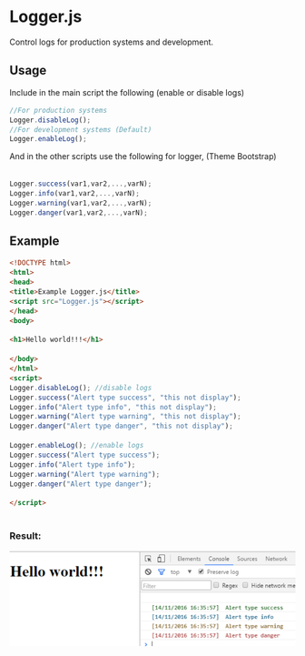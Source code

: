 # Logger.js

Control logs for production systems and development.

## Usage

Include in the main script the following (enable or disable logs)
```javascript
//For production systems
Logger.disableLog();
//For development systems (Default)
Logger.enableLog();
```

And in the other scripts use the following for logger, (Theme Bootstrap)
```javascript

Logger.success(var1,var2,...,varN);
Logger.info(var1,var2,...,varN);
Logger.warning(var1,var2,...,varN);
Logger.danger(var1,var2,...,varN);

```

## Example
``` html
<!DOCTYPE html>
<html>
<head>
<title>Example Logger.js</title>
<script src="Logger.js"></script>
</head>
<body>

<h1>Hello world!!!</h1>

</body>
</html>
<script>
Logger.disableLog(); //disable logs
Logger.success("Alert type success", "this not display");
Logger.info("Alert type info", "this not display");
Logger.warning("Alert type warning", "this not display");
Logger.danger("Alert type danger", "this not display");

Logger.enableLog(); //enable logs
Logger.success("Alert type success");
Logger.info("Alert type info");
Logger.warning("Alert type warning");
Logger.danger("Alert type danger");

</script>



```
### Result:
<img src="Logger.png"/>
